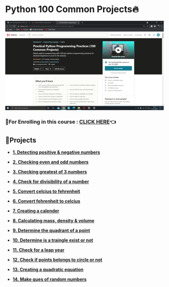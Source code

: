# Python 100 Common Projects🔥

<img src="https://github.com/kishanrajput23/Self-Learning/blob/main/Python%20100%20Common%20Projects/100%20Common%20Projects.png" alt="">

### 🔸For Enrolling in this course : [CLICK HERE](https://www.udemy.com/course/100-python-programming-best-practices-for-absolute-beginner/)👈

## 📌Projects

- **[1. Detecting positive & negative numbers](https://github.com/kishanrajput23/Self-Learning/blob/main/Python%20100%20Common%20Projects/Projects/1.%20Detecting%20posituve%20%26%20negative%20numbers.py)**

- **[2. Checking even and odd numbers](https://github.com/kishanrajput23/Self-Learning/blob/main/Python%20100%20Common%20Projects/Projects/2.%20Checking%20even%20and%20odd%20numbers.py)**

- **[3. Checking greatest of 3 numbers](https://github.com/kishanrajput23/Self-Learning/blob/main/Python%20100%20Common%20Projects/Projects/3.%20Checking%20greatest%20of%203%20numbers.py)**

- **[4. Check for divisibility of a number](https://github.com/kishanrajput23/Self-Learning/blob/main/Python%20100%20Common%20Projects/Projects/4.%20Check%20for%20divisibility%20of%20a%20number.py)**

- **[5. Convert celcius to fehrenheit](https://github.com/kishanrajput23/Self-Learning/blob/main/Python%20100%20Common%20Projects/Projects/5.%20Convert%20celcius%20to%20fehrenheit.py)**

- **[6. Convert fehrenheit to celcius](https://github.com/kishanrajput23/Self-Learning/blob/main/Python%20100%20Common%20Projects/Projects/6.%20Convert%20fehrenheit%20to%20celcius.py)**

- **[7. Creating a calender](https://github.com/kishanrajput23/Self-Learning/blob/main/Python%20100%20Common%20Projects/Projects/7.%20Creating%20a%20calender.py)**

- **[8. Calculating mass, density & volume](https://github.com/kishanrajput23/Self-Learning/blob/main/Python%20100%20Common%20Projects/Projects/8.%20Calculating%20mass%2C%20density%20%26%20volume.py)**

- **[9. Determine the quadrant of a point](https://github.com/kishanrajput23/Self-Learning/blob/main/Python%20100%20Common%20Projects/Projects/9.%20Determine%20the%20quadrant%20of%20a%20point.py)**

- **[10. Determine is a traingle exist or not](https://github.com/kishanrajput23/Self-Learning/blob/main/Python%20100%20Common%20Projects/Projects/10.%20Determine%20is%20a%20traingle%20exist%20or%20not.py)**

- **[11. Check for a leap year](https://github.com/kishanrajput23/Self-Learning/blob/main/Python%20100%20Common%20Projects/Projects/11.%20Check%20for%20a%20leap%20year.py)**

- **[12. Check if points belongs to circle or not](https://github.com/kishanrajput23/Self-Learning/blob/main/Python%20100%20Common%20Projects/Projects/12.%20Check%20if%20points%20belongs%20to%20circle%20or%20not.py)**

- **[13. Creating a quadratic equation](https://github.com/kishanrajput23/Self-Learning/blob/main/Python%20100%20Common%20Projects/Projects/13.%20Creating%20a%20quadratic%20equation.py)**

- **[14. Make ques of random numbers](https://github.com/kishanrajput23/Self-Learning/blob/main/Python%20100%20Common%20Projects/Projects/14.%20Make%20ques%20of%20random%20numbers.py)**
